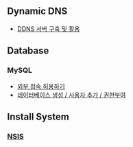 ## Dynamic DNS

- [DDNS 서버 구축 및 활용](ddns_server.md)

## Database

### MySQL

- [외부 접속 허용하기](database/mysql/allow_external_access.md)
- [데이터베이스 생성 / 사용자 추가 / 권한부여](database/mysql/create_db_n_user.md)

## Install System

### [NSIS](Install_System/NSIS.md)
